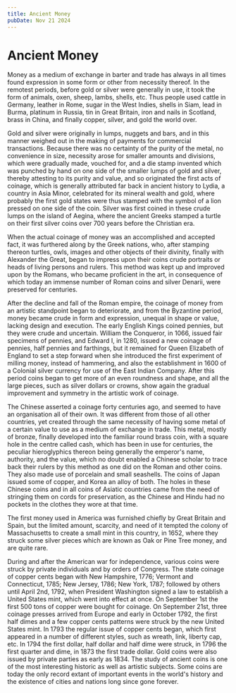 ```yaml
---
title: Ancient Money
pubDate: Nov 21 2024
---
```

# Ancient Money

Money as a medium of exchange in barter and trade has always in all times found expression in some form or other from necessity thereof. In the remotest periods, before gold or silver were generally in use, it took the form of animals, oxen, sheep, lambs, shells, etc. Thus people used cattle in Germany, leather in Rome, sugar in the West Indies, shells in Siam, lead in Burma, platinum in Russia, tin in Great Britain, iron and nails in Scotland, brass in China, and finally copper, silver, and gold the world over.

Gold and silver were originally in lumps, nuggets and bars, and in this manner weighed out in the making of payments for commercial transactions. Because there was no certainty of the purity of the metal, no convenience in size, necessity arose for smaller amounts and divisions, which were gradually made, vouched for, and a die stamp invented which was punched by hand on one side of the smaller lumps of gold and silver, thereby attesting to its purity and value, and so originated the first acts of coinage, which is generally attributed far back in ancient history to Lydia, a country in Asia Minor, celebrated for its mineral wealth and gold, where probably the first gold states were thus stamped with the symbol of a lion pressed on one side of the coin. Silver was first coined in these crude lumps on the island of Aegina, where the ancient Greeks stamped a turtle on their first silver coins over 700 years before the Christian era.

When the actual coinage of money was an accomplished and accepted fact, it was furthered along by the Greek nations, who, after stamping thereon turtles, owls, images and other objects of their divinity, finally with Alexander the Great, began to impress upon their coins crude portraits or heads of living persons and rulers. This method was kept up and improved upon by the Romans, who became proficient in the art, in consequence of which today an immense number of Roman coins and silver Denarii, were preserved for centuries.

After the decline and fall of the Roman empire, the coinage of money from an artistic standpoint began to deteriorate, and from the Byzantine period, money became crude in form and expression, unequal in shape or value, lacking design and execution. The early English Kings coined pennies, but they were crude and uncertain. William the Conqueror, in 1066, issued fair specimens of pennies, and Edward I, in 1280, issued a new coinage of pennies, half pennies and farthings, but it remained for Queen Elizabeth of England to set a step forward when she introduced the first experiment of milling money, instead of hammering, and also the establishment in 1600 of a Colonial silver currency for use of the East Indian Company. After this period coins began to get more of an even roundness and shape, and all the large pieces, such as silver dollars or crowns, show again the gradual improvement and symmetry in the artistic work of coinage.

The Chinese asserted a coinage forty centuries ago, and seemed to have an organisation all of their own. It was different from those of all other countries, yet created through the same necessity of having some metal of a certain value to use as a medium of exchange in trade. This metal, mostly of bronze, finally developed into the familiar round brass coin, with a square hole in the centre called cash, which has been in use for centuries, the peculiar hieroglyphics thereon being generally the emperor's name, authority, and the value, which no doubt enabled a Chinese scholar to trace back their rulers by this method as one did on the Roman and other coins. They also made use of porcelain and small seashells. The coins of Japan issued some of copper, and Korea an alloy of both. The holes in these Chinese coins and in all coins of Asiatic countries came from the need of stringing them on cords for preservation, as the Chinese and Hindu had no pockets in the clothes they wore at that time.

The first money used in America was furnished chiefly by Great Britain and Spain, but the limited amount, scarcity, and need of it tempted the colony of Massachusetts to create a small mint in this country, in 1652, where they struck some silver pieces which are known as Oak or Pine Tree money, and are quite rare.

During and after the American war for independence, various coins were struck by private individuals and by orders of Congress. The state coinage of copper cents began with New Hampshire, 1776; Vermont and Connecticut, 1785; New Jersey, 1786; New York, 1787; followed by others until April 2nd, 1792, when President Washington signed a law to establish a United States mint, which went into effect at once. On September 1st the first 500 tons of copper were bought for coinage. On September 21st, three coinage presses arrived from Europe and early in October 1792, the first half dimes and a few copper cents patterns were struck by the new United States mint. In 1793 the regular issue of copper cents began, which first appeared in a number of different styles, such as wreath, link, liberty cap, etc. In 1794 the first dollar, half dollar and half dime were struck, in 1796 the first quarter and dime, in 1873 the first trade dollar. Gold coins were also issued by private parties as early as 1834. The study of ancient coins is one of the most interesting historic as well as artistic subjects. Some coins are today the only record extant of important events in the world's history and the existence of cities and nations long since gone forever.